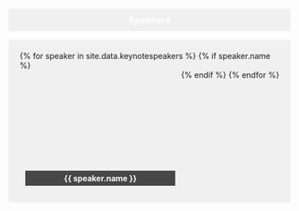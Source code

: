 <style>
.speakers-container {
    display: flex;
    flex-wrap: wrap;
    justify-content: center;
    background-color: #f0f0f0; /* Color de fondo nuevo */
    padding: 20px;
}

.speakers-container li {
    flex: 1 0 21%; /* Ajuste de ancho */
    margin: 10px;
    list-style-type: none;
    text-align: center;
    display: flex;
    flex-direction: column;
    align-items: center;
}

.keynote-img {
    display: block;
    width: 100%;
    height: 160px; /* Ajusta la altura según sea necesario */
    background-size: cover;
    background-position: center;
    margin-bottom: 10px; /* Añadir espacio entre la imagen y el nombre */
}

h3 {
    background-color: #f0f0f0; /* Cambia el color de fondo azul a otro color */
    color: black; /* Cambia el color del texto si es necesario */
    padding: 10px;
    text-align: center;
}

h4 {
    color: white; /* Color de texto blanco */
    background-color: rgba(0, 0, 0, 0.7); /* Fondo semitransparente para legibilidad */
    padding: 5px;
    margin: 0;
    width: 100%; /* Ajuste al ancho de la imagen */
    box-sizing: border-box;
}
</style>

<h3 style="color: white;">Speakers</h3>
<ul class="speakers-container">
{% for speaker in site.data.keynotespeakers %}
    {% if speaker.name %}
        <li>
            <a href="/program/keynotes#{{ speaker.name | slugify }}" class="keynote-img"
               style="background-image: url(assets/images/speakers/{{ speaker.image | default: 'owasp_logo.png' }});">
            </a>
            <h4>{{ speaker.name }}</h4>
        </li>
    {% endif %}
{% endfor %}
</ul>
